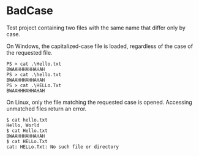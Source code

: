 # BadCase
Test project containing two files with the same name that differ only by case.

On Windows, the capitalized-case file is loaded, regardless of the case of the requested file.

    PS > cat .\Hello.txt
    BWAAHHHAHHAHAH
    PS > cat .\hello.txt
    BWAAHHHAHHAHAH
    PS > cat .\HELLo.Txt
    BWAAHHHAHHAHAH

On Linux, only the file matching the requested case is opened. Accessing unmatched files return an error.

    $ cat hello.txt
    Hello, World
    $ cat Hello.txt
    BWAAHHHAHHAHAH
    $ cat HELLo.Txt
    cat: HELLo.Txt: No such file or directory

